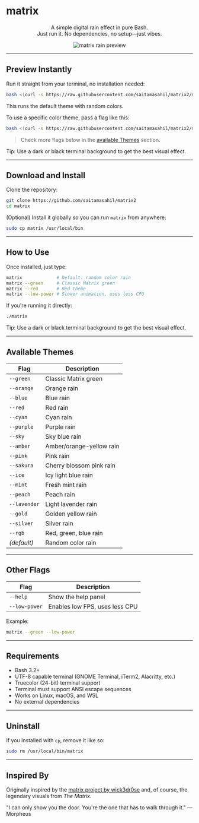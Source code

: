 # matrix

<div align="center">

A simple digital rain effect in pure Bash.  
Just run it. No dependencies, no setup—just vibes.
<br>

<img src="matrix.gif" alt="matrix rain preview">

</div>

---

## Preview Instantly

Run it straight from your terminal, no installation needed:

```bash
bash <(curl -s https://raw.githubusercontent.com/saitamasahil/matrix2/main/matrix)
```

This runs the default theme with random colors.

To use a specific color theme, pass a flag like this:

```bash
bash <(curl -s https://raw.githubusercontent.com/saitamasahil/matrix2/main/matrix) --red
```

> Check more flags below in the [available Themes](#available-themes) section.

Tip: Use a dark or black terminal background to get the best visual effect.

---

## Download and Install

Clone the repository:

```bash
git clone https://github.com/saitamasahil/matrix2
cd matrix
```

(Optional) Install it globally so you can run `matrix` from anywhere:

```bash
sudo cp matrix /usr/local/bin
```

---

## How to Use

Once installed, just type:

```bash
matrix             # Default: random color rain
matrix --green     # Classic Matrix green
matrix --red       # Red theme
matrix --low-power # Slower animation, uses less CPU
```

If you're running it directly:

```bash
./matrix
```

Tip: Use a dark or black terminal background to get the best visual effect.

---

## Available Themes

| Flag         | Description              |
| ------------ | ------------------------ |
| `--green`    | Classic Matrix green     |
| `--orange`   | Orange rain              |
| `--blue`     | Blue rain                |
| `--red`      | Red rain                 |
| `--cyan`     | Cyan rain                |
| `--purple`   | Purple rain              |
| `--sky`      | Sky blue rain            |
| `--amber`    | Amber/orange-yellow rain |
| `--pink`     | Pink rain                |
| `--sakura`   | Cherry blossom pink rain |
| `--ice`      | Icy light blue rain      |
| `--mint`     | Fresh mint rain          |
| `--peach`    | Peach rain               |
| `--lavender` | Light lavender rain      |
| `--gold`     | Golden yellow rain       |
| `--silver`   | Silver rain              |
| `--rgb`      | Red, green, blue rain    |
| _(default)_  | Random color rain        |

---

## Other Flags

| Flag          | Description                    |
| ------------- | ------------------------------ |
| `--help`      | Show the help panel            |
| `--low-power` | Enables low FPS, uses less CPU |

Example:

```bash
matrix --green --low-power
```

---

## Requirements

- Bash 3.2+
- UTF-8 capable terminal (GNOME Terminal, iTerm2, Alacritty, etc.)
- Truecolor (24-bit) terminal support
- Terminal must support ANSI escape sequences
- Works on Linux, macOS, and WSL
- No external dependencies

---

## Uninstall

If you installed with `cp`, remove it like so:

```bash
sudo rm /usr/local/bin/matrix
```

---

## Inspired By

Originally inspired by the [matrix project by wick3dr0se](https://github.com/wick3dr0se/matrix) and, of course, the legendary visuals from _The Matrix_.

"I can only show you the door. You're the one that has to walk through it." — Morpheus
